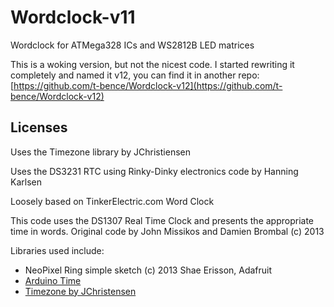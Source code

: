 # Wordclock-v11

Wordclock for ATMega328 ICs and WS2812B LED matrices

This is a woking version, but not the nicest code. I started rewriting it completely and named it v12, you can find it in another repo: [https://github.com/t-bence/Wordclock-v12](https://github.com/t-bence/Wordclock-v12)

## Licenses

Uses the Timezone library by JChristiensen

Uses the DS3231 RTC using Rinky-Dinky electronics code by Hanning Karlsen

Loosely based on TinkerElectric.com Word Clock

This code uses the DS1307 Real Time Clock and presents the appropriate time in words. Original code by John Missikos and Damien Brombal (c) 2013

Libraries used include:

- NeoPixel Ring simple sketch (c) 2013 Shae Erisson, Adafruit
- [Arduino Time](http://www.arduino.cc/playground/Code/Time)
- [Timezone by JChristensen](https://github.com/JChristensen/Timezone)
